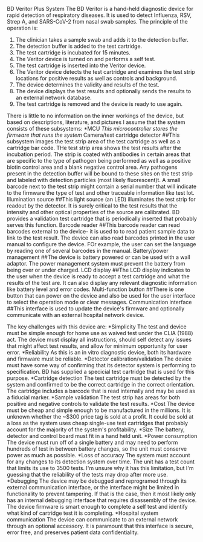 BD Veritor Plus System
The BD Veritor is a hand-held diagnostic device for rapid detection of respiratory diseases. It is used to detect Influenza, RSV, Strep A, and SARS-CoV-2 from nasal swab samples. The principle of the operation is:
1. The clinician takes a sample swab and adds it to the detection buffer.
2. The detection buffer is added to the test cartridge.
3. The test cartridge is incubated for 15 minutes.
4. The Veritor device is turned on and performs a self test.
5. The test cartridge is inserted into the Veritor device.
6. The Veritor device detects the test cartridge and examines the test strip locations for positive results as well as controls and background.
7. The device determines the validity and results of the test.
8. The device displays the test results and optionally sends the results to an external network database.
9. The test cartridge is removed and the device is ready to use again.

There is little to no information on the inner workings of the device, but based on descriptions, literature, and pictures I assume that the system consists of these subsystems:
*MCU
  *This microcontroller stores the firmware that runs the system*
Camera/test cartridge detector
##This subsystem images the test strip area of the test cartridge as well as a cartridge bar code. THe test strip area shows the test results after the incubation period. The strip is coated with antibodies in certain areas that are specific to the type of pathogen being performed as well as a positive biotin control area and a blank negative control area. Any pathogens present in the detection buffer will be bound to these sites on the test strip and labeled with detection particles (most likely fluorescent)t. A small barcode next to the test strip might contain a serial number that will indicate to the firmware the type of test and other traceable information like test lot.
Illumination source
##This light source (an LED) illuminates the test strip for readout by the detector. It is surely critical to the test results that the intensity and other optical properties of the source are calibrated. BD provides a validation test cartridge that is periodically inserted that probably serves this function.
Barcode reader
##This barcode reader can read barcodes external to the device- it is used to to read patient sample data to link to the test result. The device can also read barcodes printed in the user manual to configure the device. FOr example, the user can set the language by reading one of several barcodes in the manual.
Battery/power management
##The device is battery powered or can be used with a wall adaptor. The power management system must prevent the battery from being over or under charged.
LCD display
##The LCD display indicates to the user when the device is ready to accept a test cartridge and what the results of the test are. It can also display any relevant diagnostic information like battery level and error codes.
Multi-function button
##There is one button that can power on the device and also be used for the user interface to select the operation mode or clear messages.
Communication interface
##This interface is used to update the device's firmware and optionally communicate with an external hospital network device.

The key challenges with this device are:
*Simplicity
  The test and device must be simple enough for home use as waived test under the CLIA (1988) act. The device must display all instructions, should self detect any issues that might affect test results, and allow for minimum opportunity for user error.
*Reliability
  As this is an in vitro diagnostic device, both its hardware and firmware must be reliable.
*Detector calibration/validation
  The device must have some way of confirming that its detector system is performing to specification. BD has supplied a specicial test cartridge that is used for this purpose.
*Cartridge detection
  The test cartridge must be detected by the system and confirmed to be the correct cartridge in the correct orientation. The cartridge includes a barcode that is read internally and may be used as a fiducial marker.
*Sample validation
  The test strip has areas for both positive and negative controls to validate the test results.
*Cost
  The device must be cheap and simple enough to be manufactured in the millions. It is unknown whether the ~$300 price tag is sold at a profit. It could be sold at a loss as the system uses cheap single-use test cartridges that probably account for the majority of the system's profitability.
*Size
  The battery, detector and control board must fit in a hand held unit.
*Power consumption
  The device must run off of a single battery and may need to perform hundreds of test in between battery changes, so the unit must conserve power as much as possible.
*Loss of accuracy
  The system must account for any changes to its detection system over time. The unit has a test count that limits its use to 3500 tests. I'm unsure why it has this limitation, but I'm guessing that the reliability of the tests may drop after more use.
*Debugging
  The device may be debugged and reprogramed through its external communication interface, or the interface might be limited in functionality to prevent tampering. If that is the case, then it most likely only has an internal debugging interface that requires disassembly of the device. The device firmware is smart enough to complete a self test and identify what kind of cartridge test it is completing.
*Hospital system communication
  The device can communicate to an external network through an optional accessory. It is paramount that this interface is secure, error free, and preserves patient data confidentiality.
